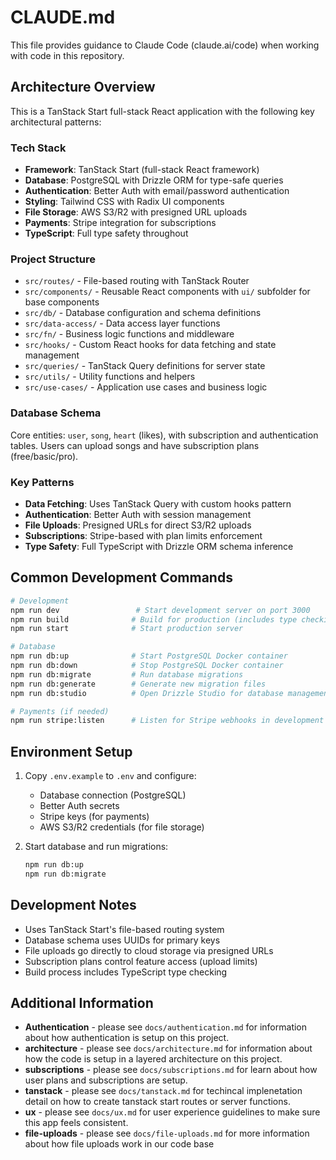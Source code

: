 # CLAUDE.md

This file provides guidance to Claude Code (claude.ai/code) when working with code in this repository.

## Architecture Overview

This is a TanStack Start full-stack React application with the following key architectural patterns:

### Tech Stack

- **Framework**: TanStack Start (full-stack React framework)
- **Database**: PostgreSQL with Drizzle ORM for type-safe queries
- **Authentication**: Better Auth with email/password authentication
- **Styling**: Tailwind CSS with Radix UI components
- **File Storage**: AWS S3/R2 with presigned URL uploads
- **Payments**: Stripe integration for subscriptions
- **TypeScript**: Full type safety throughout

### Project Structure

- `src/routes/` - File-based routing with TanStack Router
- `src/components/` - Reusable React components with `ui/` subfolder for base components
- `src/db/` - Database configuration and schema definitions
- `src/data-access/` - Data access layer functions
- `src/fn/` - Business logic functions and middleware
- `src/hooks/` - Custom React hooks for data fetching and state management
- `src/queries/` - TanStack Query definitions for server state
- `src/utils/` - Utility functions and helpers
- `src/use-cases/` - Application use cases and business logic

### Database Schema

Core entities: `user`, `song`, `heart` (likes), with subscription and authentication tables. Users can upload songs and have subscription plans (free/basic/pro).

### Key Patterns

- **Data Fetching**: Uses TanStack Query with custom hooks pattern
- **Authentication**: Better Auth with session management
- **File Uploads**: Presigned URLs for direct S3/R2 uploads
- **Subscriptions**: Stripe-based with plan limits enforcement
- **Type Safety**: Full TypeScript with Drizzle ORM schema inference

## Common Development Commands

```bash
# Development
npm run dev                 # Start development server on port 3000
npm run build              # Build for production (includes type checking)
npm run start              # Start production server

# Database
npm run db:up              # Start PostgreSQL Docker container
npm run db:down            # Stop PostgreSQL Docker container
npm run db:migrate         # Run database migrations
npm run db:generate        # Generate new migration files
npm run db:studio          # Open Drizzle Studio for database management

# Payments (if needed)
npm run stripe:listen      # Listen for Stripe webhooks in development
```

## Environment Setup

1. Copy `.env.example` to `.env` and configure:
   - Database connection (PostgreSQL)
   - Better Auth secrets
   - Stripe keys (for payments)
   - AWS S3/R2 credentials (for file storage)

2. Start database and run migrations:
   ```bash
   npm run db:up
   npm run db:migrate
   ```

## Development Notes

- Uses TanStack Start's file-based routing system
- Database schema uses UUIDs for primary keys
- File uploads go directly to cloud storage via presigned URLs
- Subscription plans control feature access (upload limits)
- Build process includes TypeScript type checking

## Additional Information

- **Authentication** - please see `docs/authentication.md` for information about how authentication is setup on this project.
- **architecture** - please see `docs/architecture.md` for information about how the code is setup in a layered architecture on this project.
- **subscriptions** - please see `docs/subscriptions.md` for learn about how user plans and subscriptions are setup.
- **tanstack** - please see `docs/tanstack.md` for techincal implenetation detail on how to create tanstack start routes or server functions.
- **ux** - please see `docs/ux.md` for user experience guidelines to make sure this app feels consistent.
- **file-uploads** - please see `docs/file-uploads.md` for more information about how file uploads work in our code base

